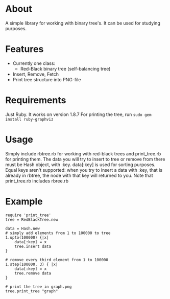 About
=====

A simple library for working with binary tree's.
It can be used for studying purposes.

Features
========

*   Currently one class:
    *   Red-Black binary tree (self-balancing tree)
* Insert, Remove, Fetch
* Print tree structure into PNG-file

Requirements
============

Just Ruby. It works on version 1.8.7
For printing the tree, run `sudo gem install ruby-graphviz`

Usage
=====

Simply include rbtree.rb for working with red-black trees and print_tree.rb for printing them.
The data you will try to insert to tree or remove from there must be Hash object, with :key.
data[:key] is used for sorting purposes.
Equal keys aren't supported: when you try to insert a data with :key, that is already in rbtree,
the node with that key will returned to you.
Note that print_tree.rb includes rbree.rb

Example
=======
    require 'print_tree'
    tree = RedBlackTree.new

    data = Hash.new
    # simply add elements from 1 to 100000 to tree
    1.upto(100000) {|x|
        data[:key] = x
        tree.insert data
    }

    # remove every third element from 1 to 100000
    1.step(100000, 3) { |x|
        data[:key] = x
        tree.remove data
    }

    # print the tree in graph.png
    tree.print_tree "graph"

